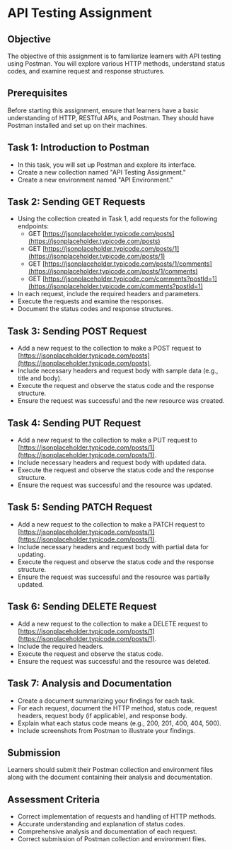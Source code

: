 # API Testing Assignment

## Objective

The objective of this assignment is to familiarize learners with API testing using Postman. You will explore various HTTP methods, understand status codes, and examine request and response structures.

## Prerequisites

Before starting this assignment, ensure that learners have a basic understanding of HTTP, RESTful APIs, and Postman. They should have Postman installed and set up on their machines.

## Task 1: Introduction to Postman

- In this task, you will set up Postman and explore its interface.
- Create a new collection named "API Testing Assignment."
- Create a new environment named "API Environment."

## Task 2: Sending GET Requests

- Using the collection created in Task 1, add requests for the following endpoints:
  - GET [https://jsonplaceholder.typicode.com/posts](https://jsonplaceholder.typicode.com/posts)
  - GET [https://jsonplaceholder.typicode.com/posts/1](https://jsonplaceholder.typicode.com/posts/1)
  - GET [https://jsonplaceholder.typicode.com/posts/1/comments](https://jsonplaceholder.typicode.com/posts/1/comments)
  - GET [https://jsonplaceholder.typicode.com/comments?postId=1](https://jsonplaceholder.typicode.com/comments?postId=1)
- In each request, include the required headers and parameters.
- Execute the requests and examine the responses.
- Document the status codes and response structures.

## Task 3: Sending POST Request

- Add a new request to the collection to make a POST request to [https://jsonplaceholder.typicode.com/posts](https://jsonplaceholder.typicode.com/posts).
- Include necessary headers and request body with sample data (e.g., title and body).
- Execute the request and observe the status code and the response structure.
- Ensure the request was successful and the new resource was created.

## Task 4: Sending PUT Request

- Add a new request to the collection to make a PUT request to [https://jsonplaceholder.typicode.com/posts/1](https://jsonplaceholder.typicode.com/posts/1).
- Include necessary headers and request body with updated data.
- Execute the request and observe the status code and the response structure.
- Ensure the request was successful and the resource was updated.

## Task 5: Sending PATCH Request

- Add a new request to the collection to make a PATCH request to [https://jsonplaceholder.typicode.com/posts/1](https://jsonplaceholder.typicode.com/posts/1).
- Include necessary headers and request body with partial data for updating.
- Execute the request and observe the status code and the response structure.
- Ensure the request was successful and the resource was partially updated.

## Task 6: Sending DELETE Request

- Add a new request to the collection to make a DELETE request to [https://jsonplaceholder.typicode.com/posts/1](https://jsonplaceholder.typicode.com/posts/1).
- Include the required headers.
- Execute the request and observe the status code.
- Ensure the request was successful and the resource was deleted.

## Task 7: Analysis and Documentation

- Create a document summarizing your findings for each task.
- For each request, document the HTTP method, status code, request headers, request body (if applicable), and response body.
- Explain what each status code means (e.g., 200, 201, 400, 404, 500).
- Include screenshots from Postman to illustrate your findings.

## Submission

Learners should submit their Postman collection and environment files along with the document containing their analysis and documentation.

## Assessment Criteria

- Correct implementation of requests and handling of HTTP methods.
- Accurate understanding and explanation of status codes.
- Comprehensive analysis and documentation of each request.
- Correct submission of Postman collection and environment files.



